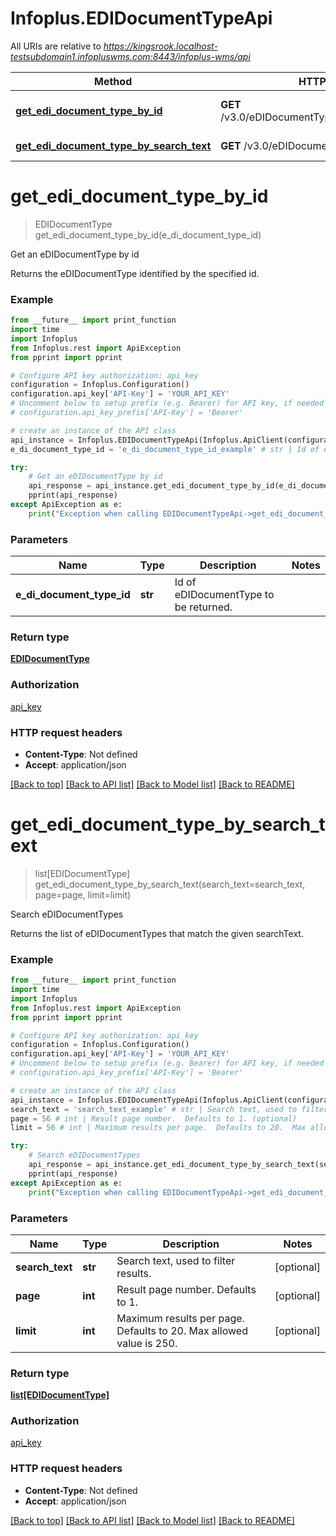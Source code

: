 # Infoplus.EDIDocumentTypeApi

All URIs are relative to *https://kingsrook.localhost-testsubdomain1.infopluswms.com:8443/infoplus-wms/api*

Method | HTTP request | Description
------------- | ------------- | -------------
[**get_edi_document_type_by_id**](EDIDocumentTypeApi.md#get_edi_document_type_by_id) | **GET** /v3.0/eDIDocumentType/{eDIDocumentTypeId} | Get an eDIDocumentType by id
[**get_edi_document_type_by_search_text**](EDIDocumentTypeApi.md#get_edi_document_type_by_search_text) | **GET** /v3.0/eDIDocumentType/search | Search eDIDocumentTypes


# **get_edi_document_type_by_id**
> EDIDocumentType get_edi_document_type_by_id(e_di_document_type_id)

Get an eDIDocumentType by id

Returns the eDIDocumentType identified by the specified id.

### Example
```python
from __future__ import print_function
import time
import Infoplus
from Infoplus.rest import ApiException
from pprint import pprint

# Configure API key authorization: api_key
configuration = Infoplus.Configuration()
configuration.api_key['API-Key'] = 'YOUR_API_KEY'
# Uncomment below to setup prefix (e.g. Bearer) for API key, if needed
# configuration.api_key_prefix['API-Key'] = 'Bearer'

# create an instance of the API class
api_instance = Infoplus.EDIDocumentTypeApi(Infoplus.ApiClient(configuration))
e_di_document_type_id = 'e_di_document_type_id_example' # str | Id of eDIDocumentType to be returned.

try:
    # Get an eDIDocumentType by id
    api_response = api_instance.get_edi_document_type_by_id(e_di_document_type_id)
    pprint(api_response)
except ApiException as e:
    print("Exception when calling EDIDocumentTypeApi->get_edi_document_type_by_id: %s\n" % e)
```

### Parameters

Name | Type | Description  | Notes
------------- | ------------- | ------------- | -------------
 **e_di_document_type_id** | **str**| Id of eDIDocumentType to be returned. | 

### Return type

[**EDIDocumentType**](EDIDocumentType.md)

### Authorization

[api_key](../README.md#api_key)

### HTTP request headers

 - **Content-Type**: Not defined
 - **Accept**: application/json

[[Back to top]](#) [[Back to API list]](../README.md#documentation-for-api-endpoints) [[Back to Model list]](../README.md#documentation-for-models) [[Back to README]](../README.md)

# **get_edi_document_type_by_search_text**
> list[EDIDocumentType] get_edi_document_type_by_search_text(search_text=search_text, page=page, limit=limit)

Search eDIDocumentTypes

Returns the list of eDIDocumentTypes that match the given searchText.

### Example
```python
from __future__ import print_function
import time
import Infoplus
from Infoplus.rest import ApiException
from pprint import pprint

# Configure API key authorization: api_key
configuration = Infoplus.Configuration()
configuration.api_key['API-Key'] = 'YOUR_API_KEY'
# Uncomment below to setup prefix (e.g. Bearer) for API key, if needed
# configuration.api_key_prefix['API-Key'] = 'Bearer'

# create an instance of the API class
api_instance = Infoplus.EDIDocumentTypeApi(Infoplus.ApiClient(configuration))
search_text = 'search_text_example' # str | Search text, used to filter results. (optional)
page = 56 # int | Result page number.  Defaults to 1. (optional)
limit = 56 # int | Maximum results per page.  Defaults to 20.  Max allowed value is 250. (optional)

try:
    # Search eDIDocumentTypes
    api_response = api_instance.get_edi_document_type_by_search_text(search_text=search_text, page=page, limit=limit)
    pprint(api_response)
except ApiException as e:
    print("Exception when calling EDIDocumentTypeApi->get_edi_document_type_by_search_text: %s\n" % e)
```

### Parameters

Name | Type | Description  | Notes
------------- | ------------- | ------------- | -------------
 **search_text** | **str**| Search text, used to filter results. | [optional] 
 **page** | **int**| Result page number.  Defaults to 1. | [optional] 
 **limit** | **int**| Maximum results per page.  Defaults to 20.  Max allowed value is 250. | [optional] 

### Return type

[**list[EDIDocumentType]**](EDIDocumentType.md)

### Authorization

[api_key](../README.md#api_key)

### HTTP request headers

 - **Content-Type**: Not defined
 - **Accept**: application/json

[[Back to top]](#) [[Back to API list]](../README.md#documentation-for-api-endpoints) [[Back to Model list]](../README.md#documentation-for-models) [[Back to README]](../README.md)


